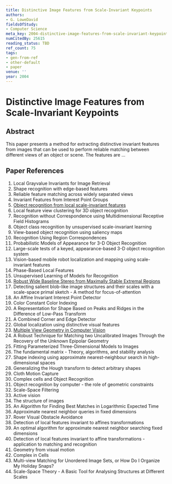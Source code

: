 ```yaml
---
title: Distinctive Image Features from Scale-Invariant Keypoints
authors:
- G. LoweDavid
fieldsOfStudy:
- Computer Science
meta_key: 2004-distinctive-image-features-from-scale-invariant-keypoints
numCitedBy: 25615
reading_status: TBD
ref_count: 75
tags:
- gen-from-ref
- other-default
- paper
venue: ''
year: 2004
---
```


# Distinctive Image Features from Scale-Invariant Keypoints

## Abstract

This paper presents a method for extracting distinctive invariant features from images that can be used to perform reliable matching between different views of an object or scene. The features are ...

## Paper References

1. Local Grayvalue Invariants for Image Retrieval
2. Shape recognition with edge-based features
3. Reliable feature matching across widely separated views
4. Invariant Features from Interest Point Groups
5. [Object recognition from local scale-invariant features](1999-object-recognition-from-local-scale-invariant-features)
6. Local feature view clustering for 3D object recognition
7. Recognition without Correspondence using Multidimensional Receptive Field Histograms
8. Object class recognition by unsupervised scale-invariant learning
9. View-based object recognition using saliency maps
10. Recognition Using Region Correspondences
11. Probabilistic Models of Appearance for 3-D Object Recognition
12. Large-scale tests of a keyed, appearance-based 3-D object recognition system
13. Vision-based mobile robot localization and mapping using scale-invariant features
14. Phase-Based Local Features
15. Unsupervised Learning of Models for Recognition
16. [Robust Wide Baseline Stereo from Maximally Stable Extremal Regions](2002-robust-wide-baseline-stereo-from-maximally-stable-extremal-regions)
17. Detecting salient blob-like image structures and their scales with a scale-space primal sketch - A method for focus-of-attention
18. An Affine Invariant Interest Point Detector
19. Color Constant Color Indexing
20. A Representation for Shape Based on Peaks and Ridges in the Difference of Low-Pass Transform
21. A Combined Corner and Edge Detector
22. Global localization using distinctive visual features
23. [Multiple View Geometry in Computer Vision](2001-multiple-view-geometry-in-computer-vision)
24. A Robust Technique for Matching two Uncalibrated Images Through the Recovery of the Unknown Epipolar Geometry
25. Fitting Parameterized Three-Dimensional Models to Images
26. The fundamental matrix - Theory, algorithms, and stability analysis
27. Shape indexing using approximate nearest-neighbour search in high-dimensional spaces
28. Generalizing the Hough transform to detect arbitrary shapes
29. Cloth Motion Capture
30. Complex cells and Object Recognition
31. Object recognition by computer - the role of geometric constraints
32. Scale-Space Filtering
33. Active vision
34. The structure of images
35. An Algorithm for Finding Best Matches in Logarithmic Expected Time
36. Approximate nearest neighbor queries in fixed dimensions
37. Rover Visual Obstacle Avoidance
38. Detection of local features invariant to affines transformations
39. An optimal algorithm for approximate nearest neighbor searching fixed dimensions
40. Detection of local features invariant to affine transformations - application to matching and recognition
41. Geometry from visual motion
42. Complex in Cells
43. Multi-view Matching for Unordered Image Sets, or How Do I Organize My Holiday Snaps?
44. Scale-Space Theory - A Basic Tool for Analysing Structures at Different Scales
